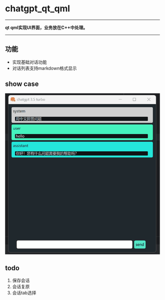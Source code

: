 # chatgpt_qt_qml

----------------
**qt qml实现UI界面，业务放在C++中处理。**

--------------- 
## 功能
- 实现基础对话功能
- 对话列表支持markdown格式显示

## show case
![gif](./动画.gif)

## todo
1. 保存会话
2. 会话复原
3. 会话tab选择

